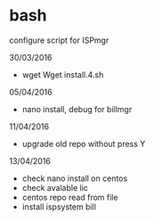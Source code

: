 # bash
configure script for ISPmgr

30/03/2016
- wget Wget install.4.sh

05/04/2016
- nano install, debug for billmgr

11/04/2016
- upgrade old repo without press Y

13/04/2016
- check nano install on centos
- check avalable lic
- centos repo read from file
- install ispsystem bill
